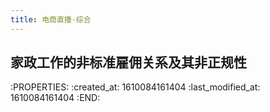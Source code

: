 ```yaml
---
title: 电商直播·综合
---
```


## 家政工作的非标准雇佣关系及其非正规性
:PROPERTIES:
:created_at: 1610084161404
:last_modified_at: 1610084161404
:END:

